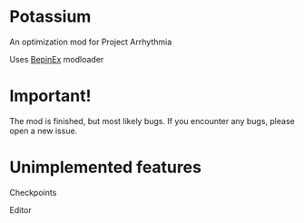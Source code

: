 # Potassium
An optimization mod for Project Arrhythmia

Uses [BepinEx](https://github.com/BepInEx/BepInEx/releases) modloader

# Important!
The mod is finished, but most likely bugs. If you encounter any bugs, please open a new issue.

# Unimplemented features
Checkpoints

Editor
